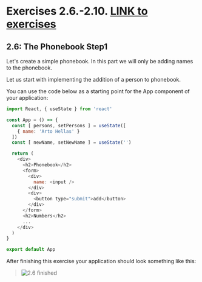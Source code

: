 # Exercises 2.6.-2.10. [LINK to exercises](https://fullstackopen.com/en/part2/forms#exercises-2-6-2-10)

## 2.6: The Phonebook Step1
Let's create a simple phonebook. In this part we will only be adding names to the phonebook.

Let us start with implementing the addition of a person to phonebook.

You can use the code below as a starting point for the App component of your application:

```javascript
import React, { useState } from 'react'

const App = () => {
  const [ persons, setPersons ] = useState([
    { name: 'Arto Hellas' }
  ]) 
  const [ newName, setNewName ] = useState('')

  return (
    <div>
      <h2>Phonebook</h2>
      <form>
        <div>
          name: <input />
        </div>
        <div>
          <button type="submit">add</button>
        </div>
      </form>
      <h2>Numbers</h2>
      ...
    </div>
  )
}

export default App
```
After finishing this exercise your application should look something like this:

> ![2.6 finished](https://fullstackopen.com/static/501199c4a6d7a5702a7bdf31998d5a1d/14be6/10e.png)